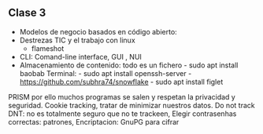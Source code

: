 ## Clase 3

- Modelos de negocio basados en código abierto:
- Destrezas TIC y el trabajo con linux
  - flameshot
- CLI: Comand-line interface, GUI , NUI
- Almacenamiento de contenido: todo es un fichero - sudo apt install baobab
  Terminal: - sudo apt install openssh-server - https://github.com/subhra74/snowflake - sudo apt install figlet

PRISM por ello muchos programas se salen y respetan la privacidad y seguridad. Cookie tracking, tratar de minimizar nuestros datos. Do not track DNT: no es totalmente seguro que no te trackeen, Elegir contrasenhas correctas: patrones, Encriptacion: GnuPG para cifrar
